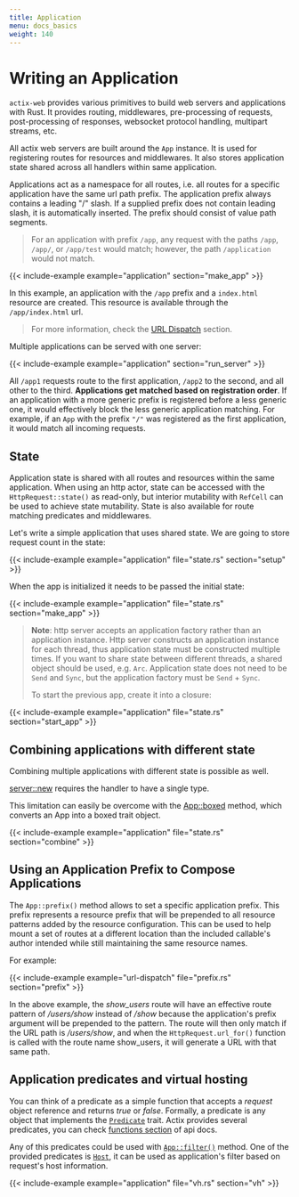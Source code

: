 ```yaml
---
title: Application
menu: docs_basics
weight: 140
---
```


# Writing an Application

`actix-web` provides various primitives to build web servers and applications with Rust.
It provides routing, middlewares, pre-processing of requests, post-processing of responses,
websocket protocol handling, multipart streams, etc.

All actix web servers are built around the `App` instance.  It is used for
registering routes for resources and middlewares.  It also stores application
state shared across all handlers within same application.

Applications act as a namespace for all routes, i.e. all routes for a specific application
have the same url path prefix. The application prefix always contains a leading "/" slash.
If a supplied prefix does not contain leading slash, it is automatically inserted.
The prefix should consist of value path segments.

> For an application with prefix `/app`,
> any request with the paths `/app`, `/app/`, or `/app/test` would match;
> however, the path `/application` would not match.

{{< include-example example="application" section="make_app" >}}

In this example, an application with the `/app` prefix and a `index.html` resource
are created. This resource is available through the `/app/index.html` url.

> For more information, check the
> [URL Dispatch](./sec-6-url-dispatch.html#using-a-application-prefix-to-compose-applications) section.

Multiple applications can be served with one server:

{{< include-example example="application" section="run_server" >}}

All `/app1` requests route to the first application, `/app2` to the second, and all other to the third.
**Applications get matched based on registration order**. If an application with a more generic
prefix is registered before a less generic one, it would effectively block the less generic
application matching. For example, if an `App` with the prefix `"/"` was registered
as the first application, it would match all incoming requests.

## State

Application state is shared with all routes and resources within the same application.
When using an http actor, state can be accessed with the `HttpRequest::state()` as read-only,
but interior mutability with `RefCell` can be used to achieve state mutability.
State is also available for route matching predicates and middlewares.

Let's write a simple application that uses shared state. We are going to store request count
in the state:

{{< include-example example="application" file="state.rs" section="setup" >}}

When the app is initialized it needs to be passed the initial state:

{{< include-example example="application" file="state.rs" section="make_app" >}}

> **Note**: http server accepts an application factory rather than an application
> instance. Http server constructs an application instance for each thread, thus application state
> must be constructed multiple times. If you want to share state between different threads, a
> shared object should be used, e.g. `Arc`. Application state does not need to be `Send` and `Sync`,
> but the application factory must be `Send` + `Sync`.
>
> To start the previous app, create it into a closure:

{{< include-example example="application" file="state.rs" section="start_app" >}}

## Combining applications with different state

Combining multiple applications with different state is possible as well.

[server::new](https://docs.rs/actix-web/*/actix_web/server/fn.new.html) requires the handler to have a single type. 

This limitation can easily be overcome with the [App::boxed](https://docs.rs/actix-web/*/actix_web/struct.App.html#method.boxed) method, which converts an App into a boxed trait object.

{{< include-example example="application" file="state.rs" section="combine" >}}

## Using an Application Prefix to Compose Applications

The `App::prefix()` method allows to set a specific application prefix.
This prefix represents a resource prefix that will be prepended to all resource patterns added
by the resource configuration. This can be used to help mount a set of routes at a different
location than the included callable's author intended while still maintaining the same
resource names.

For example:

{{< include-example example="url-dispatch" file="prefix.rs" section="prefix" >}}

In the above example, the *show_users* route will have an effective route pattern of
*/users/show* instead of */show* because the application's prefix argument will be prepended
to the pattern. The route will then only match if the URL path is */users/show*,
and when the `HttpRequest.url_for()` function is called with the route name show_users,
it will generate a URL with that same path.

## Application predicates and virtual hosting

You can think of a predicate as a simple function that accepts a *request* object reference
and returns *true* or *false*. Formally, a predicate is any object that implements the
[`Predicate`](../actix_web/pred/trait.Predicate.html) trait. Actix provides
several predicates, you can check
[functions section](../../actix-web/actix_web/pred/index.html#functions) of api docs.

Any of this predicates could be used 
with [`App::filter()`](../actix_web/struct.App.html#method.filter) method. One of the
provided predicates is [`Host`](../actix_web/pred/fn.Host.html), it can be used
as application's filter based on request's host information.

{{< include-example example="application" file="vh.rs" section="vh" >}}
